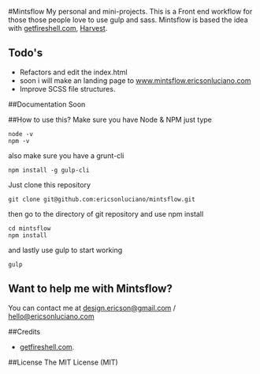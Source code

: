 #Mintsflow
My personal and mini-projects. This is a Front end workflow for those those people love to use gulp and sass. Mintsflow is based the idea with [getfireshell.com](http://getfireshell.com), [Harvest](https://github.com/ryanbenson/Harvest).

## Todo's
 * Refactors and edit the index.html
 * soon i will make an landing page to www.mintsflow.ericsonluciano.com
 * Improve SCSS file structures.

##Documentation
 Soon

##How to use this?
Make sure you have Node & NPM just type 
````
node -v
npm -v
````
also make sure you have a grunt-cli
````
npm install -g gulp-cli
````

Just clone this repository
````
git clone git@github.com:ericsonluciano/mintsflow.git
````
then go to the directory of git repository and use npm install
````
cd mintsflow
npm install
````
and lastly use gulp to start working
````
gulp
````



## Want to help me with Mintsflow?
You can contact me at design.ericson@gmail.com / hello@ericsonluciano.com

##Credits
 * [getfireshell.com](http://getfireshell.com).

##License
The MIT License (MIT)
